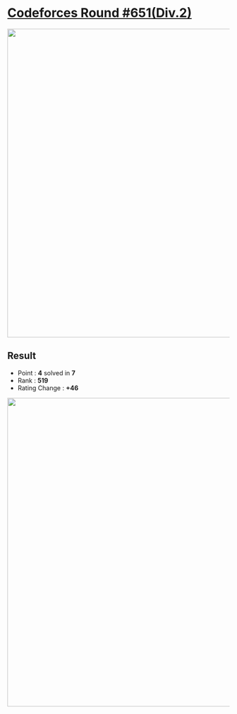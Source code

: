 # [Codeforces Round #651(Div.2)](https://codeforces.com/contest/1370)

<img src="https://github.com/Weaasel/PS_algorithm/blob/master/Codeforces/Round%20%23651(Div.2)/_Codeforces_Round651_Div2_probs.png?raw=true" width="700">

  
## Result
  * Point : **4** solved in **7**
  * Rank : **519**
  * Rating Change : **+46**

<img src="https://github.com/Weaasel/PS_algorithm/blob/master/Codeforces/Round%20%23651(Div.2)/_Codeforces_Round651_Div2_purple.png?raw=true" width="700">
